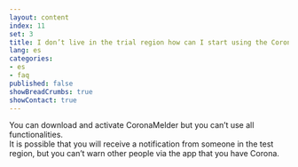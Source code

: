 ```yaml
---
layout: content
index: 11
set: 3
title: I don’t live in the trial region how can I start using the CoronaMelder app?
lang: es
categories:
- es
- faq
published: false
showBreadCrumbs: true
showContact: true
---
```


You can download and activate CoronaMelder but you can’t use all functionalities.  
It is possible that you will receive a notification from someone in the test region, but you can’t warn other people via the app that you have Corona.  
